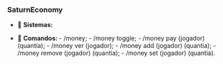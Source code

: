 ### SaturnEconomy

- 📍 **Sistemas:**

- 🔗 **Comandos:**
      - /money;
      - /money toggle;
      - /money pay (jogador) (quantia);
      - /money ver (jogador);
      - /money add (jogador) (quantia);
      - /money remove (jogador) (quantia);
      - /money set (jogador) (quantia).
